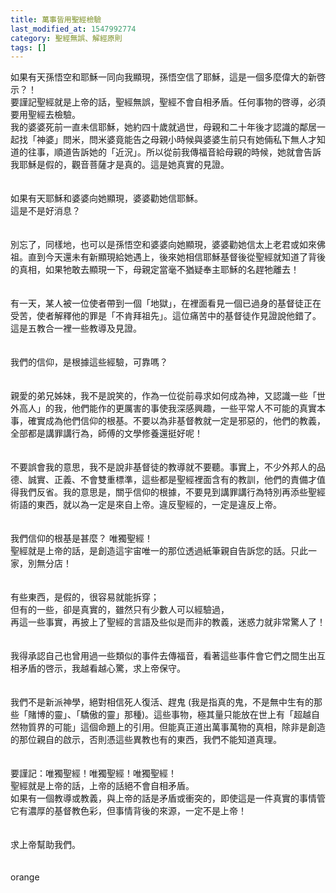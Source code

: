```yaml
---
title: 萬事皆用聖經檢驗
last_modified_at: 1547992774
category: 聖經無誤、解經原則
tags: []
---
```


<p>如果有天孫悟空和耶穌一同向我顯現，孫悟空信了耶穌，這是一個多麼偉大的新啓示？！<br/>要謹記聖經就是上帝的話，聖經無誤，聖經不會自相矛盾。任何事物的啓導，必須要用聖經去檢驗。<br/><!--more-->我的婆婆死前一直未信耶穌，她約四十歲就過世，母親和二十年後才認識的鄰居一起找「神婆」問米，問米婆竟能告之母親小時候與婆婆生前只有她倆私下無人才知道的往事，順道告訴她的「近況」。所以從前我傳福音給母親的時候，她就會告訴我耶穌是假的，觀音菩薩才是真的。這是她真實的見證。<br/><br/><br/>如果有天耶穌和婆婆向她顯現，婆婆勸她信耶穌。<br/>這是不是好消息？<br/><br/><br/>別忘了，同樣地，也可以是孫悟空和婆婆向她顯現，婆婆勸她信太上老君或如來佛祖。直到今天還未有新顯現給她遇上，後來她相信耶穌基督後從聖經就知道了背後的真相，如果牠敢去顯現一下，母親定當毫不猶疑奉主耶穌的名趕牠離去！<br/><br/><br/>有一天，某人被一位使者帶到一個「地獄」，在裡面看見一個已過身的基督徒正在受苦，使者解釋他的罪是「不肯拜祖先」。這位痛苦中的基督徒作見證說他錯了。這是五教合一裡一些教導及見證。<br/><br/><br/>我們的信仰，是根據這些經驗，可靠嗎？<br/><br/><br/>親愛的弟兄姊妹，我不是說笑的，作為一位從前尋求如何成為神，又認識一些「世外高人」的我，他們能作的更厲害的事使我深感興趣，一些平常人不可能的真實本事，確實成為他們信仰的根基。不要以為非基督教就一定是邪惡的，他們的教義，全部都是講罪講行為，師傅的文學修養還挺好呢！<br/><br/><br/>不要誤會我的意思，我不是說非基督徒的教導就不要聽。事實上，不少外邦人的品德、誠實、正義、不會雙重標準，這些都是聖經裡面含有的教訓，他們的責備才值得我們反省。我的意思是，關乎信仰的根據，不要見到講罪講行為特別再添些聖經術語的東西，就以為一定是來自上帝。違反聖經的，一定是違反上帝。<br/><br/><br/>我們信仰的根基是甚麼？ 唯獨聖經！<br/>聖經就是上帝的話，是創造這宇宙唯一的那位透過紙筆親自告訴您的話。只此一家，別無分店！<br/><br/><br/>有些東西，是假的，很容易就能拆穿；<br/>但有的一些，卻是真實的，雖然只有少數人可以經驗過，<br/>再這一些事實，再披上了聖經的言語及些似是而非的教義，迷惑力就非常驚人了！<br/><br/><br/>我得承認自己也曾用過一些類似的事件去傳福音，看著這些事件會它們之間生出互相矛盾的啓示，我越看越心驚，求上帝保守。<br/><br/><br/>我們不是新派神學，絕對相信死人復活、趕鬼 (我是指真的鬼，不是無中生有的那些「賭博的靈」、「驕傲的靈」那種)。這些事物，極其量只能放在世上有「超越自然物質界的可能」這個命題上的引用。但能真正道出萬事萬物的真相，除非是創造的那位親自的啟示，否則憑這些異教也有的東西，我們不能知道真理。<br/><br/><br/>要謹記：唯獨聖經！唯獨聖經！唯獨聖經！<br/>聖經就是上帝的話，上帝的話絕不會自相矛盾。<br/>如果有一個教導或教義，與上帝的話是矛盾或衝突的，即使這是一件真實的事情管它有濃厚的基督教色彩，但事情背後的來源，一定不是上帝！<br/><br/><br/>求上帝幫助我們。<br/><br/><br/>orange
</p>